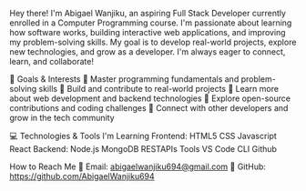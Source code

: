 Hey there! I'm Abigael Wanjiku, an aspiring Full Stack Developer currently enrolled in a Computer Programming course. I'm passionate about learning how software works, building interactive web applications, and improving my problem-solving skills. My goal is to develop real-world projects, explore new technologies, and grow as a developer. I'm always eager to connect, learn, and collaborate!

🎯 Goals & Interests
🔹 Master programming fundamentals and problem-solving skills
🔹 Build and contribute to real-world projects
🔹 Learn more about web development and backend technologies
🔹 Explore open-source contributions and coding challenges
🔹 Connect with other developers and grow in the tech community

💻 Technologies & Tools I'm Learning
Frontend:
HTML5
CSS
Javascript
React
Backend:
Node.js
MongoDB
RESTAPIs
Tools
VS Code
CLI
Github

How to Reach Me
📧 Email: abigaelwanjiku694@gmail.com
📂 GitHub: https://github.com/AbigaelWanjiku694

